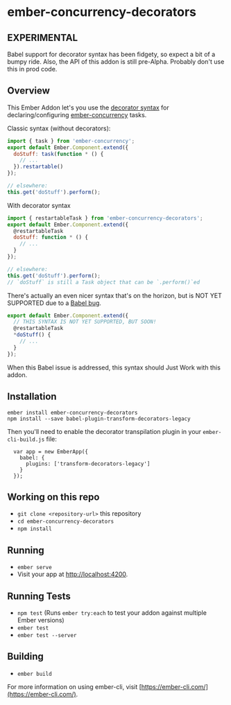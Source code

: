 # ember-concurrency-decorators

## EXPERIMENTAL

Babel support for decorator syntax has been fidgety, so expect a bit
of a bumpy ride. Also, the API of this addon is still pre-Alpha.
Probably don't use this in prod code.

## Overview

This Ember Addon let's you use the
[decorator syntax](https://github.com/tc39/proposal-decorators)
for declaring/configuring
[ember-concurrency](https://ember-concurrency.com) tasks.

Classic syntax (without decorators):

```js
import { task } from 'ember-concurrency';
export default Ember.Component.extend({
  doStuff: task(function * () {
    // ...
  }).restartable()
});

// elsewhere:
this.get('doStuff').perform();
```

With decorator syntax

```js
import { restartableTask } from 'ember-concurrency-decorators';
export default Ember.Component.extend({
  @restartableTask
  doStuff: function * () {
    // ...
  }
});

// elsewhere:
this.get('doStuff').perform();
// `doStuff` is still a Task object that can be `.perform()`ed
```

There's actually an even nicer syntax that's on the horizon, but
is NOT YET SUPPORTED due to a [Babel bug](https://github.com/babel/babylon/issues/13).

```js
export default Ember.Component.extend({
  // THIS SYNTAX IS NOT YET SUPPORTED, BUT SOON!
  @restartableTask
  *doStuff() {
    // ...
  }
});
```

When this Babel issue is addressed, this syntax should Just Work with
this addon.

## Installation

```
ember install ember-concurrency-decorators
npm install --save babel-plugin-transform-decorators-legacy
```

Then you'll need to enable the decorator transpilation plugin in your
`ember-cli-build.js` file:

```
  var app = new EmberApp({
    babel: {
      plugins: ['transform-decorators-legacy']
    }
  });
```

## Working on this repo

* `git clone <repository-url>` this repository
* `cd ember-concurrency-decorators`
* `npm install`

## Running

* `ember serve`
* Visit your app at [http://localhost:4200](http://localhost:4200).

## Running Tests

* `npm test` (Runs `ember try:each` to test your addon against multiple Ember versions)
* `ember test`
* `ember test --server`

## Building

* `ember build`

For more information on using ember-cli, visit [https://ember-cli.com/](https://ember-cli.com/).
